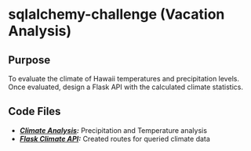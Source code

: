 # sqlalchemy-challenge (Vacation Analysis)

## Purpose
To evaluate the climate of Hawaii temperatures and precipitation levels. Once evaluated, design a Flask API with the calculated climate statistics.

## Code Files
- **_[Climate Analysis](https://github.com/WayneJ2/sqlalchemy-challenge/blob/main/climate_starter.ipynb):_** Precipitation and Temperature analysis
- **_[Flask Climate API](https://github.com/WayneJ2/sqlalchemy-challenge/blob/main/app.py):_** Created routes for queried climate data
